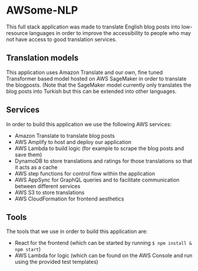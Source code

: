 # AWSome-NLP

This full stack application was made to translate English blog posts into low-resource languages in order to improve the accessibility to people who may not have access to good translation services.

## Translation models

This application uses Amazon Translate and our own, fine tuned Transformer based model hosted on AWS SageMaker in order to translate the blogposts. (Note that the SageMaker model currently only translates the blog posts into Turkish but this can be extended into other languages.

## Services

In order to build this application we use the following AWS services:

- Amazon Translate to translate blog posts
- AWS Amplify to host and deploy our application
- AWS Lambda to build logic (for example to scrape the blog posts and save them)
- DynamoDB to store translations and ratings for those translations so that it acts as a cache
- AWS step functions for control flow within the application
- AWS AppSync for GraphQL queries and to facilitate communication between different services
- AWS S3 to store translations
- AWS CloudFormation for frontend aesthetics

## Tools

The tools that we use in order to build this application are:

- React for the frontend (which can be started by running ```$ npm install & npm start```)
- AWS Lambda for logic (which can be found on the AWS Console and run using the provided test templates)


